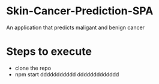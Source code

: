 # Skin-Cancer-Prediction-SPA
An application that predicts maligant and benign cancer

# Steps to execute
+ clone the repo
+ npm start
ddddddddddd
ddddddddddddd
